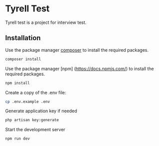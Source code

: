 # Tyrell Test

Tyrell test is a project for interview test.

## Installation

Use the package manager [composer](https://getcomposer.org/download) to install the required packages.

```bash
composer install
```

Use the package manager [npm] (https://docs.npmjs.com/) to install the required packages.

```bash
npm install
```

Create a copy of the .env file:
```bash
cp .env.example .env
```

Generate application key if needed
```bash
php artisan key:generate
```

Start the development server
```bash
npm run dev
```
